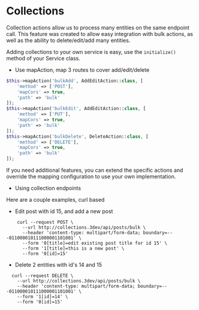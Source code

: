 Collections
==========

Collection actions allow us to process many entities on the same endpoint call. 
This feature was created to allow easy integration with bulk actions, as well as the ability to 
delete/edit/add many entities.

Adding collections to your own service is easy, use the `initialize()` method of your Service class.

* Use mapAction, map 3 routes to cover add/edit/delete

```php
$this->mapAction('bulkAdd', AddEditAction::class, [
    'method' => ['POST'],
    'mapCors' => true,
    'path' => 'bulk'
]);
$this->mapAction('bulkEdit', AddEditAction::class, [
    'method' => ['PUT'],
    'mapCors' => true,
    'path' => 'bulk'
]);
$this->mapAction('bulkDelete', DeleteAction::class, [
    'method' => ['DELETE'],
    'mapCors' => true,
    'path' => 'bulk'
]);
```

If you need additional features, you can extend the specific actions 
and override the mapping configuration to use your own implementation.

* Using collection endpoints

Here are a couple examples, curl based

  * Edit post with id 15, and add a new post

```
    curl --request POST \
      --url http://collections.3dev/api/posts/bulk \
      --header 'content-type: multipart/form-data; boundary=---011000010111000001101001' \
      --form '0[title]=edit existing post title for id 15' \
      --form '1[title]=this is a new post' \
      --form '0[id]=15'
```
  
  * Delete 2 entities with id's 14 and 15
  
  ```
    curl --request DELETE \
      --url http://collections.3dev/api/posts/bulk \
      --header 'content-type: multipart/form-data; boundary=---011000010111000001101001' \
      --form '1[id]=14' \
      --form '0[id]=15' 
  ```
